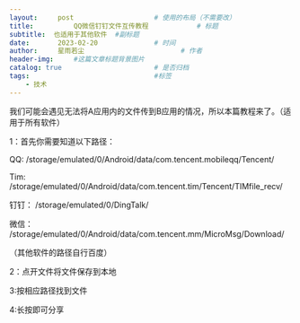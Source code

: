 ```yaml
---
layout:     post   				    # 使用的布局（不需要改）
title:       	QQ微信钉钉文件互传教程			# 标题 
subtitle:  也适用于其他软件  #副标题
date:       2023-02-20 				# 时间
author:     星雨若尘 						# 作者
header-img:  	#这篇文章标题背景图片
catalog: true 						# 是否归档
tags:								#标签
    - 技术
---
```

我们可能会遇见无法将A应用内的文件传到B应用的情况，所以本篇教程来了。（适用于所有软件）

1：首先你需要知道以下路径：

QQ:
/storage/emulated/0/Android/data/com.tencent.mobileqq/Tencent/

Tim:
/storage/emulated/0/Android/data/com.tencent.tim/Tencent/TIMfile_recv/

钉钉：
/storage/emulated/0/DingTalk/

微信：
/storage/emulated/0/Android/data/com.tencent.mm/MicroMsg/Download/

（其他软件的路径自行百度）

2：点开文件将文件保存到本地

3:按相应路径找到文件

4:长按即可分享
